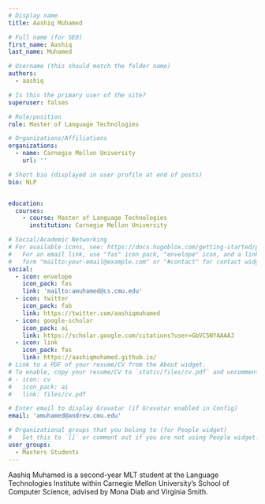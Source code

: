```yaml
---
# Display name
title: Aashiq Muhamed

# Full name (for SEO)
first_name: Aashiq
last_name: Muhamed

# Username (this should match the folder name)
authors:
  - aashiq

# Is this the primary user of the site?
superuser: falses

# Role/position
role: Master of Language Technologies

# Organizations/Affiliations
organizations:
  - name: Carnegie Mellon University
    url: ''

# Short bio (displayed in user profile at end of posts)
bio: NLP


education:
  courses:
    - course: Master of Language Technologies
      institution: Carnegie Mellon University

# Social/Academic Networking
# For available icons, see: https://docs.hugoblox.com/getting-started/page-builder/#icons
#   For an email link, use "fas" icon pack, "envelope" icon, and a link in the
#   form "mailto:your-email@example.com" or "#contact" for contact widget.
social:
  - icon: envelope
    icon_pack: fas
    link: 'mailto:amuhamed@cs.cmu.edu'
  - icon: twitter
    icon_pack: fab
    link: https://twitter.com/aashiqmuhamed
  - icon: google-scholar
    icon_pack: ai
    link: https://scholar.google.com/citations?user=GbVC5NYAAAAJ
  - icon: link
    icon_pack: fas
    link: https://aashiqmuhamed.github.io/
# Link to a PDF of your resume/CV from the About widget.
# To enable, copy your resume/CV to `static/files/cv.pdf` and uncomment the lines below.
# - icon: cv
#   icon_pack: ai
#   link: files/cv.pdf

# Enter email to display Gravatar (if Gravatar enabled in Config)
email: 'amuhamed@andrew.cmu.edu'

# Organizational groups that you belong to (for People widget)
#   Set this to `[]` or comment out if you are not using People widget.
user_groups:
  - Masters Students
---
```


Aashiq Muhamed is a second-year MLT student at the Language Technologies Institute within Carnegie Mellon University’s School of Computer Science, advised by Mona Diab and Virginia Smith.
